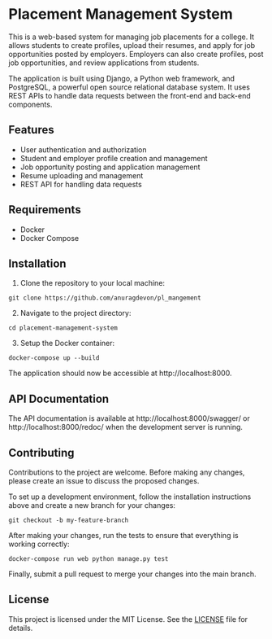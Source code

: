 # Placement Management System

This is a web-based system for managing job placements for a college. It allows students to create profiles, upload their resumes, and apply for job opportunities posted by employers. Employers can also create profiles, post job opportunities, and review applications from students.

The application is built using Django, a Python web framework, and PostgreSQL, a powerful open source relational database system. It uses REST APIs to handle data requests between the front-end and back-end components.

## Features

- User authentication and authorization
- Student and employer profile creation and management
- Job opportunity posting and application management
- Resume uploading and management
- REST API for handling data requests

## Requirements

- Docker
- Docker Compose

## Installation

1. Clone the repository to your local machine:

```
git clone https://github.com/anuragdevon/pl_mangement
```



2. Navigate to the project directory:


```
cd placement-management-system
```


3. Setup the Docker container:


```
docker-compose up --build
```



The application should now be accessible at http://localhost:8000.

## API Documentation

The API documentation is available at http://localhost:8000/swagger/ or http://localhost:8000/redoc/ when the development server is running.

## Contributing

Contributions to the project are welcome. Before making any changes, please create an issue to discuss the proposed changes.

To set up a development environment, follow the installation instructions above and create a new branch for your changes:

```
git checkout -b my-feature-branch
```


After making your changes, run the tests to ensure that everything is working correctly:

```
docker-compose run web python manage.py test
```


Finally, submit a pull request to merge your changes into the main branch.

## License

This project is licensed under the MIT License. See the [LICENSE](LICENSE) file for details.
